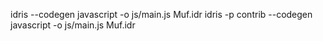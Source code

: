 idris --codegen javascript -o js/main.js Muf.idr
idris -p contrib  --codegen javascript -o js/main.js Muf.idr
